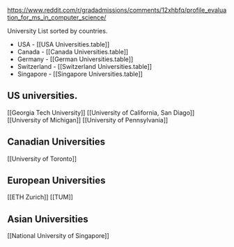 https://www.reddit.com/r/gradadmissions/comments/12xhbfq/profile_evaluation_for_ms_in_computer_science/

University List sorted by countries.
- USA - [[USA Universities.table]]
- Canada - [[Canada Universities.table]]
- Germany - [[German Universities.table]]
- Switzerland - [[Switzerland Universities.table]]
- Singapore - [[Singapore Universities.table]]
 

## US universities.

[[Georgia Tech University]]
[[University of California, San Diago]]
[[University of Michigan]]
[[University of Pennsylvania]]


## Canadian Universities
[[University of Toronto]]


## European Universities
[[ETH Zurich]]
[[TUM]]


## Asian Universities
[[National University of Singapore]]




